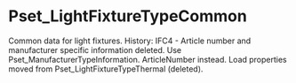 # Pset_LightFixtureTypeCommon

Common data for light fixtures.<!-- end of definition -->
History: IFC4 - Article number and manufacturer specific information deleted. Use Pset_ManufacturerTypeInformation. ArticleNumber instead.   Load properties moved from Pset_LightFixtureTypeThermal (deleted).
